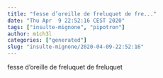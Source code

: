 ```yaml
---
title: "fesse d’oreille de freluquet de fre..."
date: "Thu Apr  9 22:52:16 CEST 2020"
tags: ["insulte-mignone", "pipotron"]
author: m1ch3l
categories: ["generated"]
slug: "insulte-mignone/2020-04-09-22:52:16"
---
```


fesse d’oreille de freluquet de freluquet
